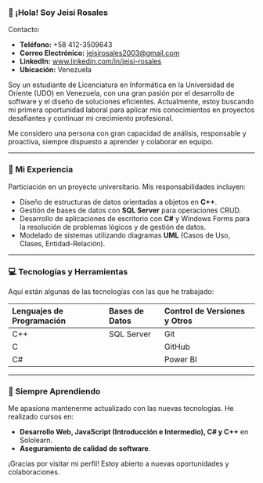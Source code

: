 ### 👋 ¡Hola\! Soy Jeisi Rosales

Contacto:
    <ul>
        <li><strong>Teléfono:</strong> +58 412-3509643 </li>
        <li><strong>Correo Electrónico:</strong> jeisirosales2003@gmail.com </li>
        <li><strong>LinkedIn:</strong> <a href="https://www.linkedin.com/in/jeisi-rosales">www.linkedin.com/in/jeisi-rosales</a> </li>
        <li><strong>Ubicación:</strong> Venezuela </li>
    </ul>

Soy un estudiante de Licenciatura en Informática en la Universidad de Oriente (UDO) en Venezuela, con una gran pasión por el desarrollo de software y el diseño de soluciones eficientes. Actualmente, estoy buscando mi primera oportunidad laboral para aplicar mis conocimientos en proyectos desafiantes y continuar mi crecimiento profesional.

Me considero una persona con gran capacidad de análisis, responsable y proactiva, siempre dispuesto a aprender y colaborar en equipo.

-----

### 🚀 Mi Experiencia

Particiación en un proyecto universitario. Mis responsabilidades incluyen:

  - Diseño de estructuras de datos orientadas a objetos en **C++**.
  - Gestión de bases de datos con **SQL Server** para operaciones CRUD.
  - Desarrollo de aplicaciones de escritorio con **C\#** y Windows Forms para la resolución de problemas lógicos y de gestión de datos.
  - Modelado de sistemas utilizando diagramas **UML** (Casos de Uso, Clases, Entidad-Relación).

-----

### 💻 Tecnologías y Herramientas

Aquí están algunas de las tecnologías con las que he trabajado:

| Lenguajes de Programación | Bases de Datos | Control de Versiones y Otros |
| :--- | :--- | :--- |
|C++| SQL Server | Git|
|C | | GitHub|
|C# | | Power BI|

-----

### 🌱 Siempre Aprendiendo

Me apasiona mantenerme actualizado con las nuevas tecnologías. He realizado cursos en:

  - **Desarrollo Web, JavaScript (Introducción e Intermedio), C\# y C++** en Sololearn.
  - **Aseguramiento de calidad de software**.

¡Gracias por visitar mi perfil\! Estoy abierto a nuevas oportunidades y colaboraciones.
